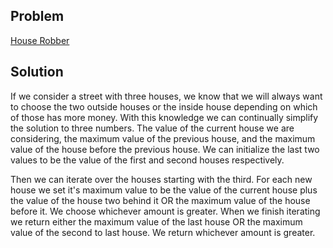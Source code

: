 ## Problem

[House Robber](https://leetcode.com/explore/interview/card/top-interview-questions-easy/97/dynamic-programming/576/)

## Solution

If we consider a street with three houses, we know that we will always want to choose the two outside houses or the
inside house depending on which of those has more money. With this knowledge we can continually simplify the solution
to three numbers. The value of the current house we are considering, the maximum value of the previous house, and the
maximum value of the house before the previous house. We can initialize the last two values to be the value of the first
and second houses respectively. 

Then we can iterate over the houses starting with the third. For each new house we set it's maximum value to be the 
value of the current house plus the value of the house two behind it OR the maximum value of the house before it.
We choose whichever amount is greater. When we finish iterating we return either the maximum value of the last house OR
the maximum value of the second to last house. We return whichever amount is greater.
